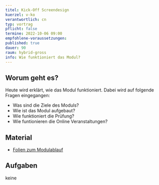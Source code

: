 ```yaml
---
titel: Kick-Off Screendesign
kuerzel: v-ko
verantwortlich: cn
typ: vortrag
pflicht: false
termine: 2022-10-06 09:00
empfohlene-voraussetzungen: 
published: true
dauer: 90
raum: hybrid-gross
info: Wie funktioniert das Modul?
---
```



## Worum geht es?

Heute wird erklärt, wie das Modul funktioniert. Dabei wird auf folgende Fragen eingegangen:
- Was sind die Ziele des Moduls?
- Wie ist das Modul aufgebaut?
- Wie funktioniert die Prüfung?
- Wie funtionieren die Online Veranstaltungen?


## Material
* [Folien zum Modulablauf](https://cnoss.github.io/slides/presentations/screendesign/about-screendesign/)

## Aufgaben
keine
